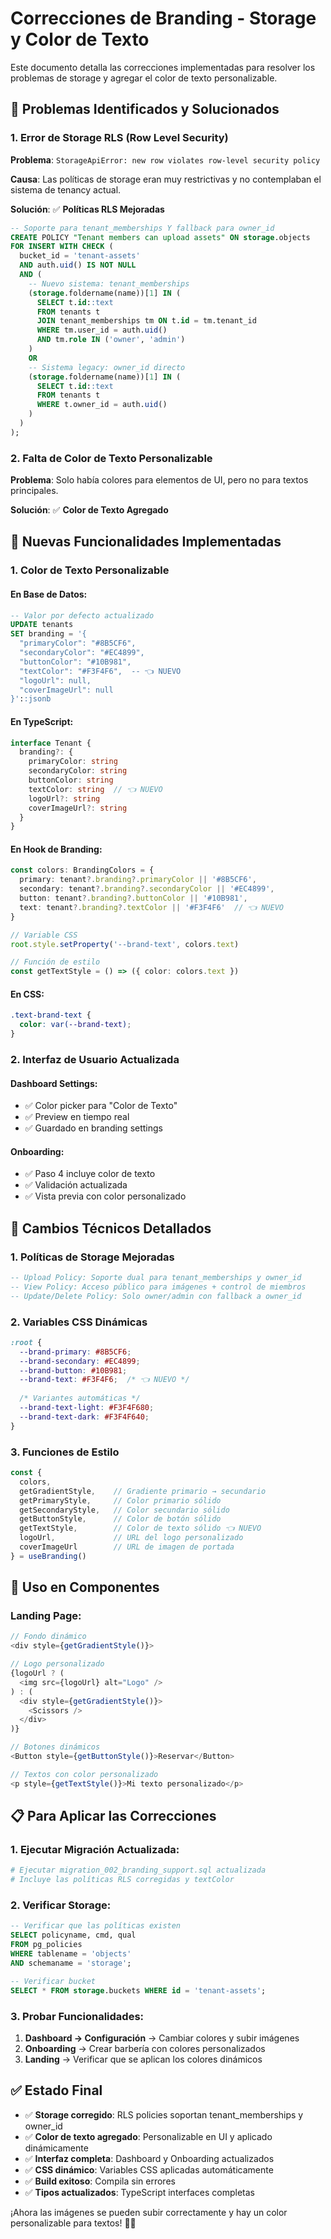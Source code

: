 # Correcciones de Branding - Storage y Color de Texto

Este documento detalla las correcciones implementadas para resolver los problemas de storage y agregar el color de texto personalizable.

## 🚨 **Problemas Identificados y Solucionados**

### **1. Error de Storage RLS (Row Level Security)**
**Problema**: `StorageApiError: new row violates row-level security policy`

**Causa**: Las políticas de storage eran muy restrictivas y no contemplaban el sistema de tenancy actual.

**Solución**: ✅ **Políticas RLS Mejoradas**
```sql
-- Soporte para tenant_memberships Y fallback para owner_id
CREATE POLICY "Tenant members can upload assets" ON storage.objects
FOR INSERT WITH CHECK (
  bucket_id = 'tenant-assets' 
  AND auth.uid() IS NOT NULL
  AND (
    -- Nuevo sistema: tenant_memberships
    (storage.foldername(name))[1] IN (
      SELECT t.id::text 
      FROM tenants t 
      JOIN tenant_memberships tm ON t.id = tm.tenant_id 
      WHERE tm.user_id = auth.uid() 
      AND tm.role IN ('owner', 'admin')
    )
    OR
    -- Sistema legacy: owner_id directo
    (storage.foldername(name))[1] IN (
      SELECT t.id::text 
      FROM tenants t 
      WHERE t.owner_id = auth.uid()
    )
  )
);
```

### **2. Falta de Color de Texto Personalizable**
**Problema**: Solo había colores para elementos de UI, pero no para textos principales.

**Solución**: ✅ **Color de Texto Agregado**

## 🎨 **Nuevas Funcionalidades Implementadas**

### **1. Color de Texto Personalizable**

#### **En Base de Datos**:
```sql
-- Valor por defecto actualizado
UPDATE tenants 
SET branding = '{
  "primaryColor": "#8B5CF6",
  "secondaryColor": "#EC4899", 
  "buttonColor": "#10B981",
  "textColor": "#F3F4F6",  -- 👈 NUEVO
  "logoUrl": null,
  "coverImageUrl": null
}'::jsonb
```

#### **En TypeScript**:
```typescript
interface Tenant {
  branding?: {
    primaryColor: string
    secondaryColor: string
    buttonColor: string
    textColor: string  // 👈 NUEVO
    logoUrl?: string
    coverImageUrl?: string
  }
}
```

#### **En Hook de Branding**:
```typescript
const colors: BrandingColors = {
  primary: tenant?.branding?.primaryColor || '#8B5CF6',
  secondary: tenant?.branding?.secondaryColor || '#EC4899',
  button: tenant?.branding?.buttonColor || '#10B981',
  text: tenant?.branding?.textColor || '#F3F4F6'  // 👈 NUEVO
}

// Variable CSS
root.style.setProperty('--brand-text', colors.text)

// Función de estilo
const getTextStyle = () => ({ color: colors.text })
```

#### **En CSS**:
```css
.text-brand-text {
  color: var(--brand-text);
}
```

### **2. Interfaz de Usuario Actualizada**

#### **Dashboard Settings**:
- ✅ Color picker para "Color de Texto"
- ✅ Preview en tiempo real
- ✅ Guardado en branding settings

#### **Onboarding**:
- ✅ Paso 4 incluye color de texto
- ✅ Validación actualizada
- ✅ Vista previa con color personalizado

## 🔧 **Cambios Técnicos Detallados**

### **1. Políticas de Storage Mejoradas**
```sql
-- Upload Policy: Soporte dual para tenant_memberships y owner_id
-- View Policy: Acceso público para imágenes + control de miembros
-- Update/Delete Policy: Solo owner/admin con fallback a owner_id
```

### **2. Variables CSS Dinámicas**
```css
:root {
  --brand-primary: #8B5CF6;
  --brand-secondary: #EC4899;
  --brand-button: #10B981;
  --brand-text: #F3F4F6;  /* 👈 NUEVO */
  
  /* Variantes automáticas */
  --brand-text-light: #F3F4F680;
  --brand-text-dark: #F3F4F640;
}
```

### **3. Funciones de Estilo**
```typescript
const {
  colors,
  getGradientStyle,    // Gradiente primario → secundario
  getPrimaryStyle,     // Color primario sólido
  getSecondaryStyle,   // Color secundario sólido
  getButtonStyle,      // Color de botón sólido
  getTextStyle,        // Color de texto sólido 👈 NUEVO
  logoUrl,             // URL del logo personalizado
  coverImageUrl        // URL de imagen de portada
} = useBranding()
```

## 🎯 **Uso en Componentes**

### **Landing Page**:
```typescript
// Fondo dinámico
<div style={getGradientStyle()}>

// Logo personalizado
{logoUrl ? (
  <img src={logoUrl} alt="Logo" />
) : (
  <div style={getGradientStyle()}>
    <Scissors />
  </div>
)}

// Botones dinámicos
<Button style={getButtonStyle()}>Reservar</Button>

// Textos con color personalizado
<p style={getTextStyle()}>Mi texto personalizado</p>
```

## 📋 **Para Aplicar las Correcciones**

### **1. Ejecutar Migración Actualizada**:
```bash
# Ejecutar migration_002_branding_support.sql actualizada
# Incluye las políticas RLS corregidas y textColor
```

### **2. Verificar Storage**:
```sql
-- Verificar que las políticas existen
SELECT policyname, cmd, qual 
FROM pg_policies 
WHERE tablename = 'objects' 
AND schemaname = 'storage';

-- Verificar bucket
SELECT * FROM storage.buckets WHERE id = 'tenant-assets';
```

### **3. Probar Funcionalidades**:
1. **Dashboard → Configuración** → Cambiar colores y subir imágenes
2. **Onboarding** → Crear barbería con colores personalizados
3. **Landing** → Verificar que se aplican los colores dinámicos

## ✅ **Estado Final**

- ✅ **Storage corregido**: RLS policies soportan tenant_memberships y owner_id
- ✅ **Color de texto agregado**: Personalizable en UI y aplicado dinámicamente
- ✅ **Interfaz completa**: Dashboard y Onboarding actualizados
- ✅ **CSS dinámico**: Variables CSS aplicadas automáticamente
- ✅ **Build exitoso**: Compila sin errores
- ✅ **Tipos actualizados**: TypeScript interfaces completas

¡Ahora las imágenes se pueden subir correctamente y hay un color personalizable para textos! 🎨✨